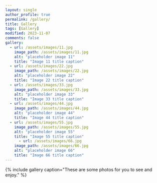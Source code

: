 ```yaml
---
layout: single
author_profile: true
permalink: /gallery/
title: Gallery
tags: [Gallery]
modified: 2023-11-07
comments: false
gallery:
  - url: /assets/images/11.jpg
    image_path: /assets/images/11.jpg
    alt: "placeholder image 11"
    title: "Image 11 title caption"
  - url: /assets/images/22.jpg
    image_path: /assets/images/22.jpg
    alt: "placeholder image 22"
    title: "Image 22 title caption"
  - url: /assets/images/33.jpg
    image_path: /assets/images/33.jpg
    alt: "placeholder image 33"
    title: "Image 33 title caption"  
  - url: /assets/images/44.jpg
    image_path: /assets/images/44.jpg
    alt: "placeholder image 44"
    title: "Image 44 title caption"
  - url: /assets/images/55.jpg
    image_path: /assets/images/55.jpg
    alt: "placeholder image 55"
    title: "Image 55 title caption"    
      - url: /assets/images/66.jpg
    image_path: /assets/images/66.jpg
    alt: "placeholder image 66"
    title: "Image 66 title caption"    
---
```


{% include gallery caption="These are some photos for you to see and enjoy." %}

